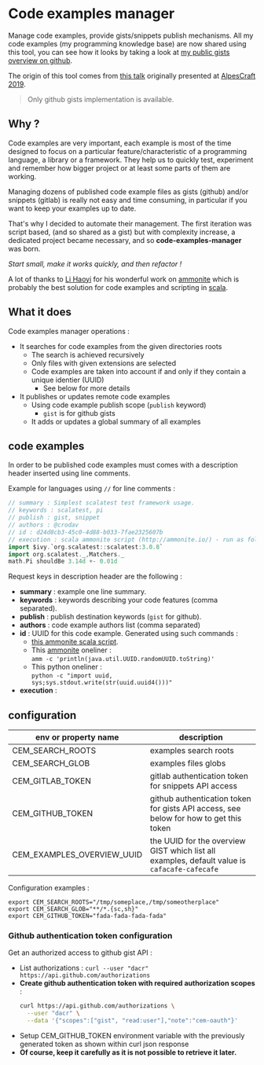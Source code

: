 # Code examples manager

Manage code examples, provide gists/snippets publish mechanisms.
All my code examples (my programming knowledge base) are now shared using this tool,
you can see how it looks by taking a look at
[my public gists overview on github](https://gist.github.com/c071a7b7d3de633281cbe84a34be47f1). 

The origin of this tool comes from [this talk](https://www.youtube.com/watch?v=61AGIBdG7YE)
originally presented at [AlpesCraft 2019](https://www.alpescraft.fr/edition_2019/).

> Only github gists implementation is available.

## Why ?

Code examples are very important, each example is most of the time designed to focus
on a particular feature/characteristic of a programming language, a library or a framework.
They help us to quickly test, experiment and remember how bigger project or at least some
parts of them are working. 

Managing dozens of published code example files as gists (github) and/or snippets (gitlab)
is really not easy and time consuming, in particular if you want to keep your examples
up to date.

That's why I decided to automate their management. The first iteration was script based,
(and so shared as a gist) but with complexity increase, a dedicated project became 
necessary, and so **code-examples-manager** was born.

_Start small, make it works quickly, and then refactor !_

A lot of thanks to [Li Haoyi](https://github.com/lihaoyi) for his wonderful work on
[ammonite](http://ammonite.io/) which is probably the best solution for code examples and scripting
in [scala](https://www.scala-lang.org/).

## What it does

Code examples manager operations :
- It searches for code examples from the given directories roots
  - The search is achieved recursively
  - Only files with given extensions are selected
  - Code examples are taken into account if and only if they contain a unique identier (UUID)
    - See below for more details
- It publishes or updates remote code examples
  - Using code example publish scope (`publish` keyword)
    - `gist` is for github gists
  - It adds or updates a global summary of all examples

## code examples 

In order to be published code examples must comes with a description header
inserted using line comments.

Example for languages using `//` for line comments :
```scala
// summary : Simplest scalatest test framework usage.
// keywords : scalatest, pi
// publish : gist, snippet
// authors : @crodav
// id : d24d8cb3-45c0-4d88-b033-7fae2325607b
// execution : scala ammonite script (http://ammonite.io/) - run as follow 'amm scriptname.sc'
import $ivy.`org.scalatest::scalatest:3.0.8`
import org.scalatest._,Matchers._
math.Pi shouldBe 3.14d +- 0.01d
```

Request keys in description header are the following :
- **summary** : example one line summary.
- **keywords** : keywords describing your code features (comma separated).
- **publish** : publish destination keywords (`gist` for github).
- **authors** : code example authors list (comma separated)
- **id** : UUID for this code example. Generated using such commands :
  - [this ammonite scala script](https://gist.github.com/dacr/87c9636a6d25787d7c274b036d2a8aad).
  - This [ammonite](https://ammonite.io/) oneliner :  
    `amm -c 'println(java.util.UUID.randomUUID.toString)'`
  - This python oneliner :  
    `python -c "import uuid, sys;sys.stdout.write(str(uuid.uuid4()))"`
- **execution** : 

## configuration

|env or property name       | description
|---------------------------|----------------
|CEM_SEARCH_ROOTS           | examples search roots
|CEM_SEARCH_GLOB            | examples files globs
|CEM_GITLAB_TOKEN           | gitlab authentication token for snippets API access
|CEM_GITHUB_TOKEN           | github authentication token for gists API access, see below for how to get this token
|CEM_EXAMPLES_OVERVIEW_UUID | the UUID for the overview GIST which list all examples, default value is `cafacafe-cafecafe`

Configuration examples :
```shell
export CEM_SEARCH_ROOTS="/tmp/someplace,/tmp/someotherplace"
export CEM_SEARCH_GLOB="**/*.{sc,sh}"
export CEM_GITHUB_TOKEN="fada-fada-fada-fada"
```

### Github authentication token configuration
Get an authorized access to github gist API :
- List authorizations : `curl --user "dacr" https://api.github.com/authorizations`
- **Create github authentication token with required authorization scopes** : 
  ```bash
  curl https://api.github.com/authorizations \
    --user "dacr" \
    --data '{"scopes":["gist", "read:user"],"note":"cem-oauth"}'
  ```
- Setup CEM_GITHUB_TOKEN environment variable with the previously generated token
  as shown within curl json response
- **Of course, keep it carefully as it is not possible to retrieve it later.**
